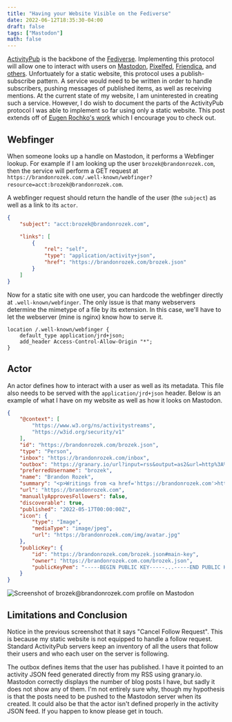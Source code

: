 ```yaml
---
title: "Having your Website Visible on the Fediverse"
date: 2022-06-12T18:35:30-04:00
draft: false
tags: ["Mastodon"]
math: false
---
```


[ActivityPub](https://www.w3.org/TR/activitypub/) is the backbone
of the [Fediverse](https://en.wikipedia.org/wiki/Fediverse).
Implementing this protocol will allow one to interact with users on
[Mastodon](https://joinmastodon.org/),
[Pixelfed](https://pixelfed.org/),
[Friendica](https://friendi.ca/),
and [others](http://fediverse.party/).
Unfortuately for a static website, this protocol uses a
publish-subscribe pattern. A service would need to be written
in order to handle subscribers, pushing messages of published items,
as well as receiving mentions.
At the current state of my website, I am uninterested in creating
such a service. However, I do wish to document the parts
of the ActivityPub protocol I was able to implement so far
using only a static website.
This post extends off of
[Eugen Rochko's work](https://blog.joinmastodon.org/2018/06/how-to-implement-a-basic-activitypub-server/)
which I encourage you to check out.

## Webfinger

When someone looks up a handle on Mastodon, it performs a Webfinger
lookup. For example if I am looking up the user `brozek@brandonrozek.com`,
then the service will perform a GET request at
`https://brandonrozek.com/.well-known/webfinger?resource=acct:brozek@brandonrozek.com`.

A webfinger request should return the handle of the user (the `subject`) as well as
a link to its `actor`.

```json
{
	"subject": "acct:brozek@brandonrozek.com",

	"links": [
		{
			"rel": "self",
			"type": "application/activity+json",
			"href": "https://brandonrozek.com/brozek.json"
		}
	]
}
```

Now for a static site with one user, you can hardcode the webfinger directly
at `.well-known/webfinger`. The only issue is that many webservers determine the
mimetype of a file by its extension. In this case, we'll have to let the webserver
(mine is nginx) know how to serve it.

```nginx
location /.well-known/webfinger {
    default_type application/jrd+json;
    add_header Access-Control-Allow-Origin "*";
}
```

## Actor

An actor defines how to interact with a user as well as its metadata.
This file also needs to be served with the `application/jrd+json` header.
Below is an example of what I have on my website as well as how it looks
on Mastodon.

```json
{
	"@context": [
		"https://www.w3.org/ns/activitystreams",
		"https://w3id.org/security/v1"
	],
	"id": "https://brandonrozek.com/brozek.json",
	"type": "Person",
	"inbox": "https://brandonrozek.com/inbox",
	"outbox": "https://granary.io/url?input=rss&output=as2&url=http%3A%2F%2Fbrandonrozek.com%2Fblog%2Findex.xml",
	"preferredUsername": "brozek",
	"name": "Brandon Rozek",
	"summary": "<p>Writings from <a href='https://brandonrozek.com'>https://brandonrozek.com</p></a><p>Social profile <a href='https://fosstodon.org/@brozek'>@brozek@fosstodon.org</a></p>",
	"url": "https://brandonrozek.com",
	"manuallyApprovesFollowers": false,
	"discoverable": true,
	"published": "2022-05-17T00:00:00Z",
	"icon": {
		"type": "Image",
		"mediaType": "image/jpeg",
		"url": "https://brandonrozek.com/img/avatar.jpg"
	},
	"publicKey": {
		"id": "https://brandonrozek.com/brozek.json#main-key",
		"owner": "https://brandonrozek.com.com/brozek.json",
		"publicKeyPem": "-----BEGIN PUBLIC KEY-----...-----END PUBLIC KEY-----"
	}
}
```

![Screenshot of brozek@brandonrozek.com profile on Mastodon](/files/images/blog/202206121902.png)

## Limitations and Conclusion

Notice in the previous screenshot that it says "Cancel Follow Request".
This is because my static website is not equipped to handle a follow request.
Standard ActivityPub servers keep an inventory of all the users that follow
their users and who each user on the server is following.

The outbox defines items that the user has published.
I have it pointed to an activity JSON feed generated directly
from my RSS using granary.io.
Mastodon correctly displays the number of blog posts I have,
but sadly it does not show any of them. I'm not entirely
sure why, though my hypothesis is that the posts need to be pushed
to the Mastodon server when its created. It could also be that the
actor isn't defined properly in the activity JSON feed. If you happen
to know please get in touch.
